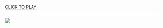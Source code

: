 
<a href="https://premium76.site?title=cracked_nfl_games&ref=13M">CLICK TO PLAY</a></h3>
<hr>

<a href="https://premium76.site?title=cracked_nfl_games&ref=13M"><img src="https://clearcache.store/games.png"></a>


